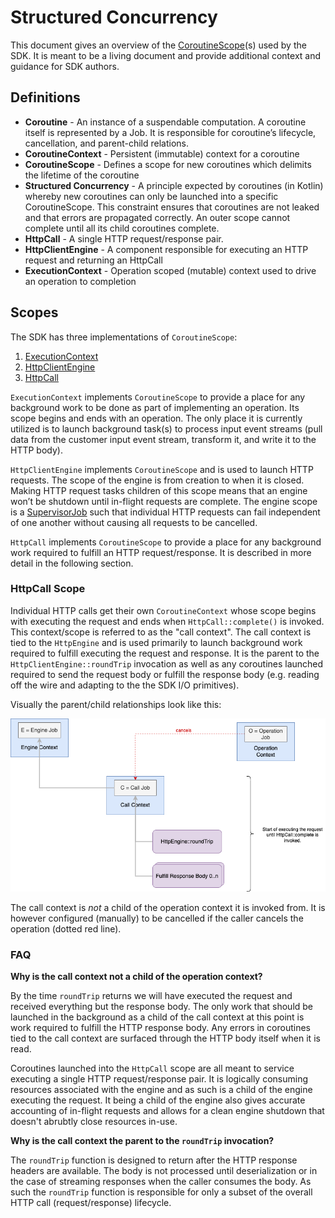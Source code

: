 # Structured Concurrency

This document gives an overview of the [CoroutineScope](https://kotlinlang.org/api/kotlinx.coroutines/kotlinx-coroutines-core/kotlinx.coroutines/-coroutine-scope/)(s) 
used by the SDK. It is meant to be a living document and provide additional context and guidance for SDK authors.

## Definitions

* **Coroutine** - An instance of a suspendable computation. A coroutine itself is represented by a Job. It is responsible for coroutine’s lifecycle, cancellation, and parent-child relations.
* **CoroutineContext** - Persistent (immutable) context for a coroutine
* **CoroutineScope** - Defines a scope for new coroutines which delimits the lifetime of the coroutine
* **Structured Concurrency** - A principle expected by coroutines (in Kotlin) whereby new coroutines can only be launched into a specific CoroutineScope. This constraint ensures that coroutines are not leaked and that errors are propagated correctly. An outer scope cannot complete until all its child coroutines complete. 
* **HttpCall** - A single HTTP request/response pair. 
* **HttpClientEngine** - A component responsible for executing an HTTP request and returning an HttpCall
* **ExecutionContext** - Operation scoped (mutable) context used to drive an operation to completion


## Scopes

The SDK has three implementations of `CoroutineScope`:

1. [ExecutionContext](https://github.com/awslabs/smithy-kotlin/blob/main/runtime/runtime-core/common/src/aws/smithy/kotlin/runtime/operation/ExecutionContext.kt)
2. [HttpClientEngine](https://github.com/awslabs/smithy-kotlin/blob/main/runtime/protocol/http-client/common/src/aws/smithy/kotlin/runtime/http/engine/HttpClientEngine.kt)
3. [HttpCall](https://github.com/awslabs/smithy-kotlin/blob/main/runtime/protocol/http/common/src/aws/smithy/kotlin/runtime/http/response/HttpCall.kt)
    

`ExecutionContext` implements `CoroutineScope` to provide a place for any background work to be done as part of implementing an operation. 
Its scope begins and ends with an operation. The only place it is currently utilized is to launch background task(s) to process input event streams 
(pull data from the customer input event stream, transform it, and write it to the HTTP body). 

`HttpClientEngine` implements `CoroutineScope` and is used to launch HTTP requests. The scope of the engine is from creation to when it is closed.
Making HTTP request tasks children of this scope means that an engine won’t be shutdown until in-flight requests are complete.
The engine scope is a [SupervisorJob](https://kotlinlang.org/api/kotlinx.coroutines/kotlinx-coroutines-core/kotlinx.coroutines/-supervisor-job.html) such that individual HTTP requests can fail independent of one another without causing all requests to be cancelled.

`HttpCall` implements `CoroutineScope` to provide a place for any background work required to fulfill an HTTP request/response. It is described
in more detail in the following section.

### HttpCall Scope

Individual HTTP calls get their own `CoroutineContext` whose scope begins with executing the request and ends when `HttpCall::complete()` is invoked.
This context/scope is referred to as the "call context". The call context is tied to the `HttpEngine` and is used primarily to launch background work
required to fulfill executing the request and response. It is the parent to the `HttpClientEngine::roundTrip` invocation as well as any coroutines
launched required to send the request body or fulfill the response body (e.g. reading off the wire and adapting to the the SDK I/O primitives). 

Visually the parent/child relationships look like this:

![HttpCall Context](resources/http-call-context.png)


The call context is _not_ a child of the operation context it is invoked from. It is however configured (manually) to be cancelled if the caller cancels the operation (dotted red line).

### FAQ

**Why is the call context not a child of the operation context?**

By the time `roundTrip` returns we will have executed the request and received everything but the response body. The only work that should be launched in the background as a child of the call context at this point is work required to fulfill the HTTP response body. Any errors in coroutines tied to the call context are surfaced through the HTTP body itself when it is read.

Coroutines launched into the `HttpCall` scope are all meant to service executing a single HTTP request/response pair. It is logically consuming resources associated with the engine and as such is a child of the engine executing the request. It being a child of the engine also gives accurate accounting
of in-flight requests and allows for a clean engine shutdown that doesn't abrubtly close resources in-use. 

**Why is the call context the parent to the `roundTrip` invocation?**

The `roundTrip` function is designed to return after the HTTP response headers are available. The body is not processed until deserialization or in the case of streaming responses when the caller consumes the body. As such the `roundTrip` function is responsible for only a subset of the overall HTTP
call (request/response) lifecycle.
